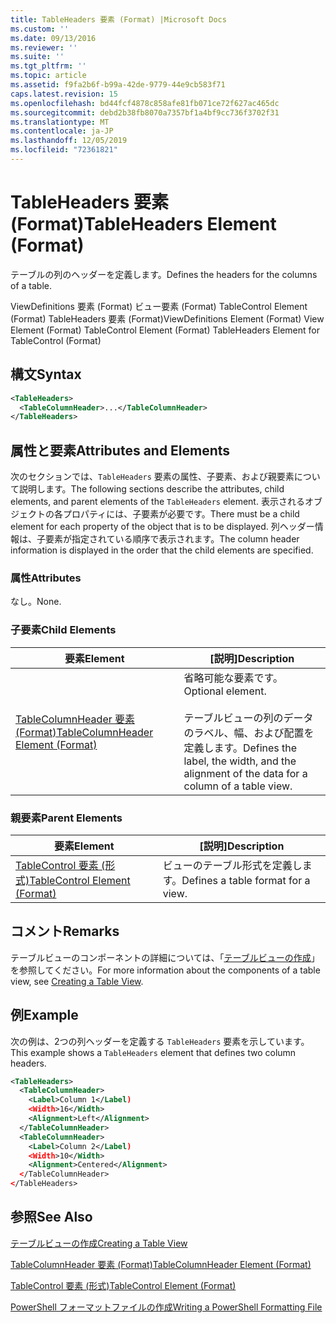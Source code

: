 ```yaml
---
title: TableHeaders 要素 (Format) |Microsoft Docs
ms.custom: ''
ms.date: 09/13/2016
ms.reviewer: ''
ms.suite: ''
ms.tgt_pltfrm: ''
ms.topic: article
ms.assetid: f9fa2b6f-b99a-42de-9779-44e9cb583f71
caps.latest.revision: 15
ms.openlocfilehash: bd44fcf4878c858afe81fb071ce72f627ac465dc
ms.sourcegitcommit: debd2b38fb8070a7357bf1a4bf9cc736f3702f31
ms.translationtype: MT
ms.contentlocale: ja-JP
ms.lasthandoff: 12/05/2019
ms.locfileid: "72361821"
---
```

# <a name="tableheaders-element-format"></a><span data-ttu-id="883f3-102">TableHeaders 要素 (Format)</span><span class="sxs-lookup"><span data-stu-id="883f3-102">TableHeaders Element (Format)</span></span>

<span data-ttu-id="883f3-103">テーブルの列のヘッダーを定義します。</span><span class="sxs-lookup"><span data-stu-id="883f3-103">Defines the headers for the columns of a table.</span></span>

<span data-ttu-id="883f3-104">ViewDefinitions 要素 (Format) ビュー要素 (Format) TableControl Element (Format) TableHeaders 要素 (Format)</span><span class="sxs-lookup"><span data-stu-id="883f3-104">ViewDefinitions Element (Format) View Element (Format) TableControl Element (Format) TableHeaders Element for TableControl (Format)</span></span>

## <a name="syntax"></a><span data-ttu-id="883f3-105">構文</span><span class="sxs-lookup"><span data-stu-id="883f3-105">Syntax</span></span>

```xml
<TableHeaders>
  <TableColumnHeader>...</TableColumnHeader>
</TableHeaders>

```

## <a name="attributes-and-elements"></a><span data-ttu-id="883f3-106">属性と要素</span><span class="sxs-lookup"><span data-stu-id="883f3-106">Attributes and Elements</span></span>

<span data-ttu-id="883f3-107">次のセクションでは、`TableHeaders` 要素の属性、子要素、および親要素について説明します。</span><span class="sxs-lookup"><span data-stu-id="883f3-107">The following sections describe the attributes, child elements, and parent elements of the `TableHeaders` element.</span></span> <span data-ttu-id="883f3-108">表示されるオブジェクトの各プロパティには、子要素が必要です。</span><span class="sxs-lookup"><span data-stu-id="883f3-108">There must be a child element for each property of the object that is to be displayed.</span></span> <span data-ttu-id="883f3-109">列ヘッダー情報は、子要素が指定されている順序で表示されます。</span><span class="sxs-lookup"><span data-stu-id="883f3-109">The column header information is displayed in the order that the child elements are specified.</span></span>

### <a name="attributes"></a><span data-ttu-id="883f3-110">属性</span><span class="sxs-lookup"><span data-stu-id="883f3-110">Attributes</span></span>

<span data-ttu-id="883f3-111">なし。</span><span class="sxs-lookup"><span data-stu-id="883f3-111">None.</span></span>

### <a name="child-elements"></a><span data-ttu-id="883f3-112">子要素</span><span class="sxs-lookup"><span data-stu-id="883f3-112">Child Elements</span></span>

|<span data-ttu-id="883f3-113">要素</span><span class="sxs-lookup"><span data-stu-id="883f3-113">Element</span></span>|<span data-ttu-id="883f3-114">[説明]</span><span class="sxs-lookup"><span data-stu-id="883f3-114">Description</span></span>|
|-------------|-----------------|
|[<span data-ttu-id="883f3-115">TableColumnHeader 要素 (Format)</span><span class="sxs-lookup"><span data-stu-id="883f3-115">TableColumnHeader Element (Format)</span></span>](./tablecolumnheader-element-format.md)|<span data-ttu-id="883f3-116">省略可能な要素です。</span><span class="sxs-lookup"><span data-stu-id="883f3-116">Optional element.</span></span><br /><br /> <span data-ttu-id="883f3-117">テーブルビューの列のデータのラベル、幅、および配置を定義します。</span><span class="sxs-lookup"><span data-stu-id="883f3-117">Defines the label, the width, and the alignment of the data for a column of a table view.</span></span>|

### <a name="parent-elements"></a><span data-ttu-id="883f3-118">親要素</span><span class="sxs-lookup"><span data-stu-id="883f3-118">Parent Elements</span></span>

|<span data-ttu-id="883f3-119">要素</span><span class="sxs-lookup"><span data-stu-id="883f3-119">Element</span></span>|<span data-ttu-id="883f3-120">[説明]</span><span class="sxs-lookup"><span data-stu-id="883f3-120">Description</span></span>|
|-------------|-----------------|
|[<span data-ttu-id="883f3-121">TableControl 要素 (形式)</span><span class="sxs-lookup"><span data-stu-id="883f3-121">TableControl Element (Format)</span></span>](./tablecontrol-element-format.md)|<span data-ttu-id="883f3-122">ビューのテーブル形式を定義します。</span><span class="sxs-lookup"><span data-stu-id="883f3-122">Defines a table format for a view.</span></span>|

## <a name="remarks"></a><span data-ttu-id="883f3-123">コメント</span><span class="sxs-lookup"><span data-stu-id="883f3-123">Remarks</span></span>

<span data-ttu-id="883f3-124">テーブルビューのコンポーネントの詳細については、「[テーブルビューの作成](./creating-a-table-view.md)」を参照してください。</span><span class="sxs-lookup"><span data-stu-id="883f3-124">For more information about the components of a table view, see [Creating a Table View](./creating-a-table-view.md).</span></span>

## <a name="example"></a><span data-ttu-id="883f3-125">例</span><span class="sxs-lookup"><span data-stu-id="883f3-125">Example</span></span>

<span data-ttu-id="883f3-126">次の例は、2つの列ヘッダーを定義する `TableHeaders` 要素を示しています。</span><span class="sxs-lookup"><span data-stu-id="883f3-126">This example shows a `TableHeaders` element that defines two column headers.</span></span>

```xml
<TableHeaders>
  <TableColumnHeader>
    <Label>Column 1</Label)
    <Width>16</Width>
    <Alignment>Left</Alignment>
  </TableColumnHeader>
  <TableColumnHeader>
    <Label>Column 2</Label)
    <Width>10</Width>
    <Alignment>Centered</Alignment>
  </TableColumnHeader>
</TableHeaders>
```

## <a name="see-also"></a><span data-ttu-id="883f3-127">参照</span><span class="sxs-lookup"><span data-stu-id="883f3-127">See Also</span></span>

[<span data-ttu-id="883f3-128">テーブルビューの作成</span><span class="sxs-lookup"><span data-stu-id="883f3-128">Creating a Table View</span></span>](./creating-a-table-view.md)

[<span data-ttu-id="883f3-129">TableColumnHeader 要素 (Format)</span><span class="sxs-lookup"><span data-stu-id="883f3-129">TableColumnHeader Element (Format)</span></span>](./tablecolumnheader-element-format.md)

[<span data-ttu-id="883f3-130">TableControl 要素 (形式)</span><span class="sxs-lookup"><span data-stu-id="883f3-130">TableControl Element (Format)</span></span>](./tablecontrol-element-format.md)

[<span data-ttu-id="883f3-131">PowerShell フォーマットファイルの作成</span><span class="sxs-lookup"><span data-stu-id="883f3-131">Writing a PowerShell Formatting File</span></span>](./writing-a-powershell-formatting-file.md)
